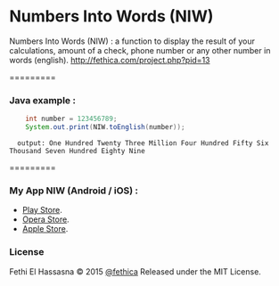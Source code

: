 # Numbers Into Words (NIW)

Numbers Into Words (NIW) : a function to display the result of your calculations, amount of a check, phone number or any other number in words (english). http://fethica.com/project.php?pid=13

=========
### Java example :

```java
	int number = 123456789;
	System.out.print(NIW.toEnglish(number));
```

```console
  output: One Hundred Twenty Three Million Four Hundred Fifty Six Thousand Seven Hundred Eighty Nine
```
=========

### My App NIW (Android / iOS) :

- [Play Store](https://play.google.com/store/apps/details?id=com.fethica.numbersintowords).
- [Opera Store](http://apps.opera.com/badge.php?a=c&v=dark&did=100533&pid=445683).
- [Apple Store](https://itunes.apple.com/us/app/niw-numbers-into-words/id923751815?ls=1&mt=8).

### License 

Fethi El Hassasna © 2015 [@fethica](http://twitter.com/fethica)
Released under the MIT License.
